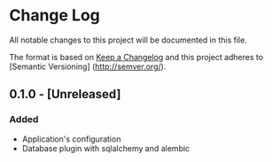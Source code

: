 # Change Log
All notable changes to this project will be documented in this file.

The format is based on [Keep a Changelog](http://keepachangelog.com/) and this project adheres to [Semantic Versioning]
(http://semver.org/).

## 0.1.0 - [Unreleased]
### Added
- Application's configuration
- Database plugin with sqlalchemy and alembic
